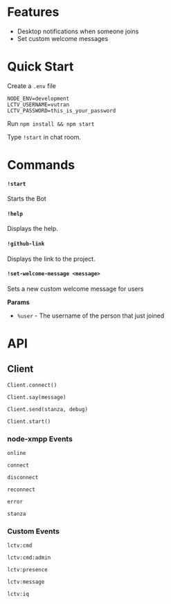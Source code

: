 # Features

- Desktop notifications when someone joins
- Set custom welcome messages

# Quick Start

Create a `.env` file

```
NODE_ENV=development
LCTV_USERNAME=vutran
LCTV_PASSWORD=this_is_your_password
```

Run `npm install && npm start`

Type `!start` in chat room.

# Commands

#### `!start`

Starts the Bot

#### `!help`

Displays the help.

#### `!github-link`

Displays the link to the project.

#### `!set-welcome-message <message>`

Sets a new custom welcome message for users

**Params**
 - `%user` - The username of the person that just joined

# API

## Client

`Client.connect()`

`Client.say(message)`

`Client.send(stanza, debug)`

`Client.start()`

### node-xmpp Events

`online`

`connect`

`disconnect`

`reconnect`

`error`

`stanza`


### Custom Events

`lctv:cmd`

`lctv:cmd:admin`

`lctv:presence`

`lctv:message`

`lctv:iq`

